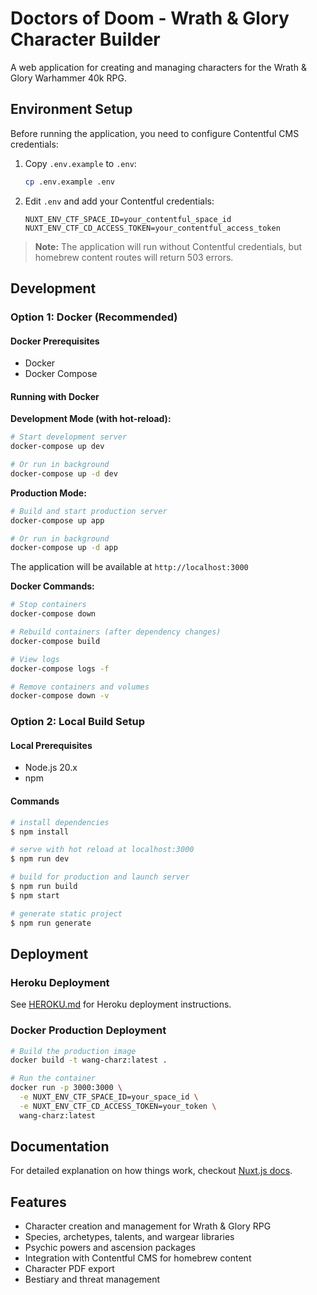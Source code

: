 # Doctors of Doom - Wrath & Glory Character Builder

A web application for creating and managing characters for the Wrath & Glory Warhammer 40k RPG.

## Environment Setup

Before running the application, you need to configure Contentful CMS credentials:

1. Copy `.env.example` to `.env`:

   ```bash
   cp .env.example .env
   ```

2. Edit `.env` and add your Contentful credentials:

   ```env
   NUXT_ENV_CTF_SPACE_ID=your_contentful_space_id
   NUXT_ENV_CTF_CD_ACCESS_TOKEN=your_contentful_access_token
   ```

> **Note:** The application will run without Contentful credentials, but homebrew content routes will return 503 errors.

## Development

### Option 1: Docker (Recommended)

#### Docker Prerequisites

- Docker
- Docker Compose

#### Running with Docker

**Development Mode (with hot-reload):**

```bash
# Start development server
docker-compose up dev

# Or run in background
docker-compose up -d dev
```

**Production Mode:**

```bash
# Build and start production server
docker-compose up app

# Or run in background
docker-compose up -d app
```

The application will be available at `http://localhost:3000`

**Docker Commands:**

```bash
# Stop containers
docker-compose down

# Rebuild containers (after dependency changes)
docker-compose build

# View logs
docker-compose logs -f

# Remove containers and volumes
docker-compose down -v
```

### Option 2: Local Build Setup

#### Local Prerequisites

- Node.js 20.x
- npm

#### Commands

```bash
# install dependencies
$ npm install

# serve with hot reload at localhost:3000
$ npm run dev

# build for production and launch server
$ npm run build
$ npm start

# generate static project
$ npm run generate
```

## Deployment

### Heroku Deployment

See [HEROKU.md](HEROKU.md) for Heroku deployment instructions.

### Docker Production Deployment

```bash
# Build the production image
docker build -t wang-charz:latest .

# Run the container
docker run -p 3000:3000 \
  -e NUXT_ENV_CTF_SPACE_ID=your_space_id \
  -e NUXT_ENV_CTF_CD_ACCESS_TOKEN=your_token \
  wang-charz:latest
```

## Documentation

For detailed explanation on how things work, checkout [Nuxt.js docs](https://nuxtjs.org).

## Features

- Character creation and management for Wrath & Glory RPG
- Species, archetypes, talents, and wargear libraries
- Psychic powers and ascension packages
- Integration with Contentful CMS for homebrew content
- Character PDF export
- Bestiary and threat management

